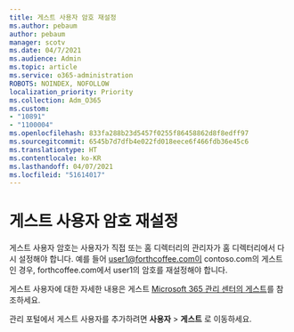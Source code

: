 ```yaml
---
title: 게스트 사용자 암호 재설정
ms.author: pebaum
author: pebaum
manager: scotv
ms.date: 04/7/2021
ms.audience: Admin
ms.topic: article
ms.service: o365-administration
ROBOTS: NOINDEX, NOFOLLOW
localization_priority: Priority
ms.collection: Adm_O365
ms.custom:
- "10891"
- "1100004"
ms.openlocfilehash: 833fa288b23d5457f0255f86458862d8f8edff97
ms.sourcegitcommit: 6545b7d7dfb4e022fd018eece6f466fdb36e45c6
ms.translationtype: HT
ms.contentlocale: ko-KR
ms.lasthandoff: 04/07/2021
ms.locfileid: "51614017"
---
```

# <a name="guest-user-password-reset"></a>게스트 사용자 암호 재설정

게스트 사용자 암호는 사용자가 직접 또는 홈 디렉터리의 관리자가 홈 디렉터리에서 다시 설정해야 합니다. 예를 들어 user1@forthcoffee.com이 contoso.com의 게스트인 경우, forthcoffee.com에서 user1의 암호를 재설정해야 합니다.

게스트 사용자에 대한 자세한 내용은 게스트 [Microsoft 365 관리 센터의 게스트](https://docs.microsoft.com/microsoft-365/admin/add-users/about-guest-users)를 참조하세요.

관리 포털에서 게스트 사용자를 추가하려면 **사용자** > **게스트** 로 이동하세요.